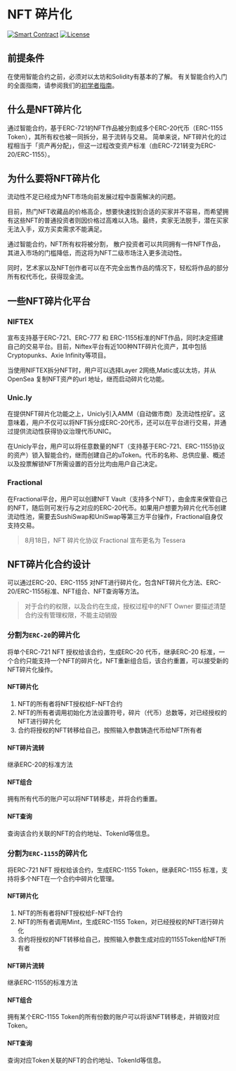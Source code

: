 # NFT 碎片化
[![Smart Contract](https://badgen.net/badge/smart-contract/Solidity/orange)](https://soliditylang.org/) [![License](https://badgen.net/badge/license/MIT/blue)](https://typescriptlang.org)

## 前提条件

在使用智能合约之前，必须对以太坊和Solidity有基本的了解。
有关智能合约入门的全面指南，请参阅我们的[初学者指南](https://github.com/BSN-DDC/docs/blob/main/BSN-DDC%E7%BD%91%E7%BB%9C%E9%83%A8%E7%BD%B2Solidity%E5%90%88%E7%BA%A6%E5%BF%AB%E9%80%9F%E4%B8%8A%E6%89%8B%E6%8C%87%E5%8D%97.pdf)。

## 什么是NFT碎片化

通过智能合约，基于ERC-721的NFT作品被分割成多个ERC-20代币（ERC-1155 Token），其所有权也被一同拆分，易于流转与交易。
简单来说，NFT碎片化的过程相当于「资产再分配」，但这一过程改变资产标准（由ERC-721转变为ERC-20/ERC-1155）。

## 为什么要将NFT碎片化

流动性不足已经成为NFT市场向前发展过程中亟需解决的问题。

目前，热门NFT收藏品的价格高企，想要快速找到合适的买家并不容易，而希望拥有这些NFT的普通投资者则因价格过高难以入场。最终，卖家无法脱手，潜在买家无法入手，双方买卖需求不能满足。

通过智能合约，NFT所有权将被分割， 散户投资者可以共同拥有一件NFT作品，其进入市场的门槛降低，而这将为NFT二级市场注入更多流动性。

同时，艺术家以及NFT创作者可以在不完全出售作品的情况下，轻松将作品的部分所有权代币化，获得现金流。

## 一些NFT碎片化平台

### NIFTEX

宣布支持基于ERC-721、ERC-777 和 ERC-1155标准的NFT作品，同时决定搭建自己的交易平台。目前，Niftex平台有近100种NTF碎片化资产，其中包括Cryptopunks、Axie Infinity等项目。

当使用NIFTEX拆分NFT时，用户可以选择Layer 2网络,Matic或以太坊，并从OpenSea 复制NFT资产的url 地址，继而启动碎片化功能。

### Unic.ly

在提供NFT碎片化功能之上，Unicly引入AMM（自动做市商）及流动性挖矿。这意味着，用户不仅可以将NFT拆分成ERC-20代币，还可以在平台进行交易，并通过提供流动性获得协议治理代币UNIC。

在Unicly平台，用户可以将任意数量的NFT（支持基于ERC-721、ERC-1155协议的资产）锁入智能合约，继而创建自己的uToken。代币的名称、总供应量、概述以及投票解锁NFT所需设置的百分比均由用户自己决定。

### Fractional
在Fractional平台，用户可以创建NFT Vault（支持多个NFT），由金库来保管自己的NFT，随后则可发行与之对应的ERC-20代币。如果用户想要为碎片化代币创建流动性池，需要去SushiSwap和UniSwap等第三方平台操作，Fractional自身仅支持交易。

> 8月18日，NFT 碎片化协议 Fractional 宣布更名为 Tessera

## NFT碎片化合约设计

可以通过ERC-20、ERC-1155 对NFT进行碎片化，包含NFT碎片化方法、ERC-20/ERC-1155标准、NFT组合、NFT查询等方法。

> 对于合约的权限，以及合约在生成，授权过程中的NFT Owner 要描述清楚  
> 合约没有管理权限，不能主动销毁


### 分割为`ERC-20`的碎片化

将单个ERC-721 NFT 授权给该合约，生成ERC-20 代币，继承ERC-20 标准，一个合约只能支持一个NFT的碎片化，NFT重新组合后，该合约重置，可以接受新的NFT碎片化操作。


#### NFT碎片化
1. NFT的所有者将NFT授权给F-NFT合约
2. NFT的所有者调用初始化方法设置符号，碎片（代币）总数等，对已经授权的NFT进行碎片化
3. 合约将授权的NFT转移给自己，按照输入参数铸造代币给NFT所有者

#### NFT碎片流转
继承ERC-20的标准方法

#### NFT组合
拥有所有代币的账户可以将NFT转移走，并将合约重置。

#### NFT查询
查询该合约关联的NFT的合约地址、TokenId等信息。



### 分割为`ERC-1155`的碎片化
将ERC-721 NFT 授权给该合约，生成ERC-1155 Token，继承ERC-1155 标准，支持将多个NFT在一个合约中碎片化管理。

#### NFT碎片化
1. NFT的所有者将NFT授权给F-NFT合约
2. NFT的所有者调用Mint，生成ERC-1155 Token，对已经授权的NFT进行碎片化
3. 合约将授权的NFT转移给自己，按照输入参数生成对应的1155Token给NFT所有者

#### NFT碎片流转
继承ERC-1155的标准方法

#### NFT组合
拥有某个ERC-1155 Token的所有份数的账户可以将该NFT转移走，并销毁对应Token。

#### NFT查询
查询对应Token关联的NFT的合约地址、TokenId等信息。








